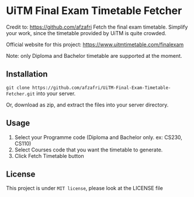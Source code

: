 # UiTM Final Exam Timetable Fetcher
Credit to: https://github.com/afzafri
Fetch the final exam timetable. Simplify your work, since the timetable provided by UiTM is quite crowded.

Official website for this project: https://www.uitmtimetable.com/finalexam

Note: only Diploma and Bachelor timetable are supported at the moment. 

## Installation
```git clone https://github.com/afzafri/UiTM-Final-Exam-Timetable-Fetcher.git``` into your server.

Or, download as zip, and extract the files into your server directory.

## Usage
1. Select your Programme code (Diploma and Bachelor only. ex: CS230, CS110)
2. Select Courses code that you want the timetable to generate.
3. Click Fetch Timetable button

## License
This project is under ```MIT license```, please look at the LICENSE file
